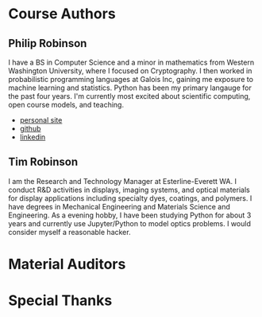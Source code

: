 # Course Authors
## Philip Robinson
I have a BS in Computer Science and a minor in mathematics from Western Washington University, where I focused on Cryptography. I then worked in probabilistic programming languages at Galois Inc, gaining me exposure to machine learning and statistics. Python has been my primary langauge for the past four years. I'm currently most excited about scientific computing, open course models, and teaching.
- [personal site](http://probinso.dyn-o-saur.com)
- [github](https://github.com/probinso)
- [linkedin](https://www.linkedin.com/in/philip-robinson-2878642a)

## Tim Robinson
I am the Research and Technology Manager at Esterline-Everett WA.  I conduct R&D activities in displays, imaging systems, and optical materials for display applications including specialty dyes, coatings, and polymers.  I have degrees in Mechanical Engineering and Materials Science and Engineering.  As a evening hobby, I have been studying Python for about 3 years and currently use Jupyter/Python to model optics problems.  I would consider myself a reasonable hacker.

# Material Auditors
# Special Thanks
